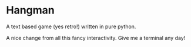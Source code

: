 # Hangman

A text based game (yes retro!) written in pure python. 

A nice change from all this fancy interactivity. 
Give me a terminal any day!
